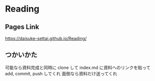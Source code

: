 # Reading

## Pages Link
https://daisuke-settai.github.io/Reading/

## つかいかた
可能なら資料完成と同時に clone して index.md に資料へのリンクを貼って add, commit, push してくれ
面倒なら資料だけ送ってくれ
